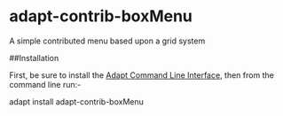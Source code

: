adapt-contrib-boxMenu
=====================

A simple contributed menu based upon a grid system

##Installation

First, be sure to install the [Adapt Command Line Interface](https://github.com/adaptlearning/adapt-cli), then from the command line run:-

adapt install adapt-contrib-boxMenu
